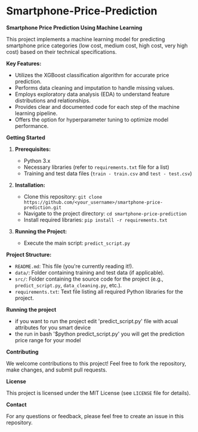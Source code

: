 # Smartphone-Price-Prediction

**Smartphone Price Prediction Using Machine Learning**

This project implements a machine learning model for predicting smartphone price categories (low cost, medium cost, high cost, very high cost) based on their technical specifications. 

**Key Features:**

* Utilizes the XGBoost classification algorithm for accurate price prediction.
* Performs data cleaning and imputation to handle missing values.
* Employs exploratory data analysis (EDA) to understand feature distributions and relationships.
* Provides clear and documented code for each step of the machine learning pipeline.
* Offers the option for hyperparameter tuning to optimize model performance.

**Getting Started**

1. **Prerequisites:**
    * Python 3.x
    * Necessary libraries (refer to `requirements.txt` file for a list)
    * Training and test data files (`train - train.csv` and `test - test.csv`)

2. **Installation:**
    * Clone this repository: `git clone https://github.com/<your_username>/smartphone-price-prediction.git`
    * Navigate to the project directory: `cd smartphone-price-prediction`
    * Install required libraries: `pip install -r requirements.txt`

3. **Running the Project:**
    * Execute the main script: `predict_script.py`

**Project Structure:**

* `README.md`: This file (you're currently reading it!).
* `data/`: Folder containing training and test data (if applicable).
* `src/`: Folder containing the source code for the project (e.g., `predict_script.py`, `data_cleaning.py`, etc.).
* `requirements.txt`: Text file listing all required Python libraries for the project.

**Running the project**
* if you want to run the project edit 'predict_script.py' file with acual attributes for you smart device 
* the run in bash '$python predict_script.py' you will get the prediction price range for your model

**Contributing**

We welcome contributions to this project! Feel free to fork the repository, make changes, and submit pull requests.

**License**

This project is licensed under the MIT License (see `LICENSE` file for details).

**Contact**

For any questions or feedback, please feel free to create an issue in this repository.
